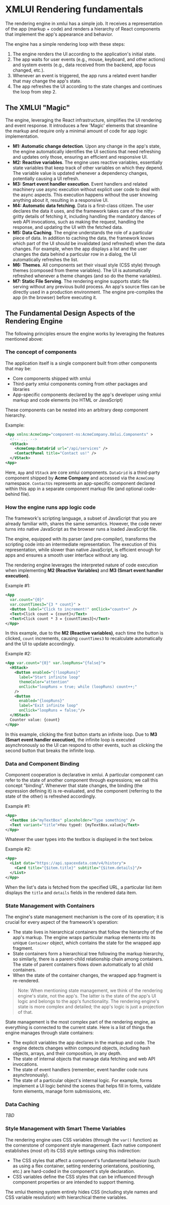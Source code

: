 # XMLUI Rendering fundamentals

The rendering engine in xmlui has a simple job. It receives a representation of the app (markup + code) and renders a hierarchy of React components that implement the app's appearance and behavior.

The engine has a simple rendering loop with these steps:

1. The engine renders the UI according to the application's initial state.
2. The app waits for user events (e.g., mouse, keyboard, and other actions) and system events (e.g., data received from the backend, app focus changed, etc.).
3. Whenever an event is triggered, the app runs a related event handler that may change the app's state.
4. The app refreshes the UI according to the state changes and continues the loop from step 2.

## The XMLUI "Magic"

The engine, leveraging the React infrastructure, simplifies the UI rendering and event response. It introduces a few 'Magic' elements that streamline the markup and require only a minimal amount of code for app logic implementation.

- **M1: Automatic change detection**. Upon any change in the app's state, the engine automatically identifies the UI sections that need refreshing and updates only those, ensuring an efficient and responsive UI.
- **M2: Reactive variables**. The engine uses reactive variables, essentially state variables that keep track of other variables on which they depend. The variable value is updated whenever a dependency changes, potentially causing a UI refresh.
- **M3: Smart event handler execution**. Event handlers and related machinery use async execution without explicit user code to deal with the async aspects. This execution happens without the user knowing anything about it, resulting in a responsive UI.
- **M4: Automatic data fetching**. Data is a first-class citizen. The user declares the data it uses, and the framework takes care of the nitty-gritty details of fetching it, including handling the mandatory dances of web API invocations, such as making the request, handling the response, and updating the UI with the fetched data.
- **M5: Data Caching**. The engine understands the role of a particular piece of data. In addition to caching the data, the framework knows which part of the UI should be invalidated (and refreshed) when the data changes. For example, when the app displays a list and the user changes the data behind a particular row in a dialog, the UI automatically refreshes the list.
- **M6: Themes**. All components set their visual style (CSS style) through themes (composed from theme variables). The UI is automatically refreshed whenever a theme changes (and so do the theme variables).
- **M7: Static File Serving**. The rendering engine supports static file serving without any previous build process. An app's source files can be directly used in a production environment. The engine pre-compiles the app (in the browser) before executing it. 

## The Fundamental Design Aspects of the Rendering Engine

The following principles ensure the engine works by leveraging the features mentioned above:

### The concept of components

The application itself is a single component built from other components that may be:
- Core components shipped with xmlui
- Third-party xmlui components coming from other packages and libraries
- App-specific components declared by the app's developer using xmlui markup and code elements (no HTML or JavaScript)

These components can be nested into an arbitrary deep component hierarchy.

Example:

```xml
<App xmlns:AcmeComp="component-ns:AcmeCompany.Xmlui.Components" >
  <!-- ... -->
  <VStack>
    <AcmeComp:DataGrid url="/api/services" />
    <ContactPanel title="Contact us!" />
  </VStack>
<App>
```

Here, `App` and `VStack` are core xmlui components. `DataGrid` is a third-party component shipped by **Acme Company** and accessed via the `AcmeComp` namespace. `ContactUs` represents an app-specific component declared within this app in a separate component markup file (and optional code-behind file).

### How the engine runs app logic code

The framework's scripting language, a subset of JavaScript that you are already familiar with, shares the same semantics. However, the code never turns into native JavaScript as the browser runs a loaded JavaScript file.

The engine, equipped with its parser (and pre-compiler), transforms the scripting code into an intermediate representation. The execution of this representation, while slower than native JavaScript, is efficient enough for apps and ensures a smooth user interface without any lag.

The rendering engine leverages the interpreted nature of code execution when implementing **M2 (Reactive Variables)** and **M3 (Smart event handler execution)**.

Example #1:

```xml
<App
  var.count="{0}" 
  var.countTimes3="{3 * count}" >
  <Button label="Click to increment!" onClick="count++" />
  <Text>Click count = {count}</Text>
  <Text>Click count * 3 = {countTimes3}</Text>
</App>
```

In this example, due to the **M2 (Reactive variables)**, each time the button is clicked, `count` increments, causing `countTimes3` to recalculate automatically and the UI to update accordingly.

Example #2:

```xml
<App var.count="{0}" var.loopRuns="{false}">
  <HStack>
    <Button enabled="{!loopRuns}"
      label="Start infinite loop"
      themeColor="attention"
      onClick="loopRuns = true; while (loopRuns) count++;"
    />
    <Button
      enabled="{loopRuns}"
      label="Exit infinite loop"
      onClick="loopRuns = false;"/>
  </HStack>
  Counter value: {count}
</App>
```

In this example, clicking the first button starts an infinite loop. Due to **M3 (Smart event handler execution)**, the infinite loop is executed asynchronously so the UI can respond to other events, such as clicking the second button that breaks the infinite loop.

### Data and Component Binding

Component cooperation is declarative in xmlui. A particular component can refer to the state of another component through expressions; we call this concept "binding". Whenever that state changes, the binding (the expression defining it) is re-evaluated, and the component (referring to the state of the other) is refreshed accordingly.

Example #1:

```xml
<App>
  <TextBox id="myTextBox" placeholder="Type something" />
  <Text variant="title">You typed: {myTextBox.value}</Text>
</App>
```

Whatever the user types into the textbox is displayed in the text below.

Example #2:

```xml
<App>
  <List data="https://api.spacexdata.com/v4/history">
    <Card title="{$item.title}" subtitle="{$item.details}"/>
  </List>
</App>
```

When the list's data is fetched from the specified URL, a particular list item displays the `title` and `details` fields in the rendered data item.

### State Management with Containers

The engine's state management mechanism is the core of its operation; it is crucial for every aspect of the framework's operation:
- The state lives in hierarchical containers that follow the hierarchy of the app's markup. The engine wraps particular markup elements into its unique `Container` object, which contains the state for the wrapped app fragment.
- State containers form a hierarchical tree following the markup hierarchy, so similarly, there is a parent-child relationship chain among containers. The state of parent containers flows down automatically to all child containers.
- When the state of the container changes, the wrapped app fragment is re-rendered.

> Note: When mentioning state management, we think of the rendering engine's state, not the app's. The latter is the state of the app's UI logic and belongs to the app's functionality. The rendering engine's state is more complex and detailed; the app's logic is just a projection of that.

State management is the most complex part of the rendering engine, as everything is connected to the current state. Here is a list of things the engine manages through state containers:
- The explicit variables the app declares in the markup and code. The engine detects changes within compound objects, including hash objects, arrays, and their composition, in any depth.
- The state of internal objects that manage data fetching and web API invocations.
- The state of event handlers (remember, event handler code runs asynchronously).
- The state of a particular object's internal logic. For example, forms implement a UI logic behind the scenes that helps fill in forms, validate form elements, manage form submissions, etc.

### Data Caching 

_TBD_

### Style Management with Smart Theme Variables

The rendering engine uses CSS variables (through the `var()` function) as the cornerstone of component style management. Each native component establishes (most of) its CSS style settings using this indirection:
- The CSS styles that affect a component's fundamental behavior (such as using a flex container, setting rendering orientations, positioning, etc.) are hard-coded in the component's style declaration.
- CSS variables define the CSS styles that can be influenced through component properties or are intended to support theming.

The xmlui theming system entirely hides CSS (including style names and CSS variable resolution) with hierarchical theme variables.